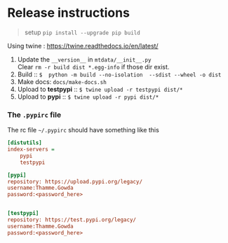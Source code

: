 # Release instructions 

> setup `pip install --upgrade pip build`

Using twine : https://twine.readthedocs.io/en/latest/ 

1. Update the `__version__` in `mtdata/__init__.py`  
   Clear `rm -r build dist *.egg-info`   if those dir exist.
2. Build :: `$  python -m build --no-isolation  --sdist --wheel -o dist `   
3.  Make docs: `docs/make-docs.sh`
4. Upload to **testpypi** ::  `$ twine upload -r testpypi dist/*`
5. Upload to **pypi** ::  `$ twine upload -r pypi dist/*`


### The `.pypirc` file

The rc file `~/.pypirc` should have something like this 
```ini
[distutils]
index-servers =
    pypi
    testpypi

[pypi]
repository: https://upload.pypi.org/legacy/
username:Thamme.Gowda
password:<password_here>


[testpypi]
repository: https://test.pypi.org/legacy/
username:Thamme.Gowda
password:<password_here>
```

